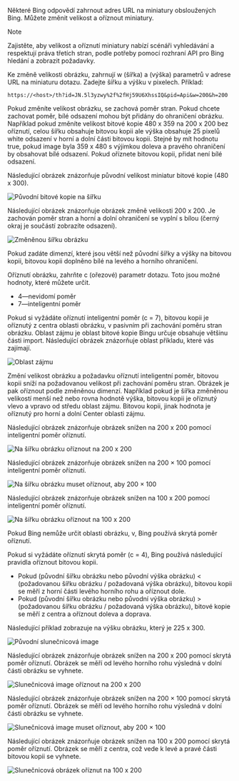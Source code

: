 Některé Bing odpovědí zahrnout adres URL na miniatury obsloužených Bing. Můžete změnit velikost a oříznout miniatury. 

> [!NOTE]
> Zajistěte, aby velikost a oříznutí miniatury nabízí scénáři vyhledávání a respektují práva třetích stran, podle potřeby pomocí rozhraní API pro Bing hledání a zobrazit požadavky.


Ke změně velikosti obrázku, zahrnují w (šířka) a (výška) parametrů v adrese URL na miniaturu dotazu. Zadejte šířku a výšku v pixelech. Příklad:  
  
`https://<host>/th?id=JN.5l3yzwy%2f%2fHj59U6XhssIQ&pid=Api&w=200&h=200`  
  
Pokud změníte velikost obrázku, se zachová poměr stran. Pokud chcete zachovat poměr, bílé odsazení mohou být přidány do ohraničení obrázku. Například pokud změníte velikost bitové kopie 480 x 359 na 200 x 200 bez oříznutí, celou šířku obsahuje bitovou kopii ale výška obsahuje 25 pixelů white odsazení v horní a dolní části bitovou kopii. Stejné by mít hodnotu true, pokud image byla 359 x 480 s výjimkou doleva a pravého ohraničení by obsahovat bílé odsazení. Pokud oříznete bitovou kopii, přidat není bílé odsazení.  

 
Následující obrázek znázorňuje původní velikost miniatur bitové kopie (480 x 300).  
  
![Původní bitové kopie na šířku](./media/cognitive-services-bing-resize-crop/bing-resize-crop-landscape.PNG)  
  
Následující obrázek znázorňuje obrázek změně velikosti 200 x 200. Je zachován poměr stran a horní a dolní ohraničení se vyplní s bílou (černý okraj je součástí zobrazíte odsazení).  
  
![Změněnou šířku obrázku](./media/cognitive-services-bing-resize-crop/bing-resize-crop-landscape-resized.PNG)  



Pokud zadáte dimenzí, které jsou větší než původní šířky a výšky na bitovou kopii, bitovou kopii doplněno bílé na levého a horního ohraničení.  
  
Oříznutí obrázku, zahrňte c (ořezové) parametr dotazu. Toto jsou možné hodnoty, které můžete určit.  
  
- 4&mdash;nevidomí poměr  
- 7&mdash;inteligentní poměr  
  
Pokud si vyžádáte oříznutí inteligentní poměr (c = 7), bitovou kopii je oříznutý z centra oblasti obrázku, v pasivním při zachování poměru stran obrázku. Oblast zájmu je oblast bitové kopie Bingu určuje obsahuje většinu části import. Následující obrázek znázorňuje oblast příkladu, které vás zajímají.  
  
![Oblast zájmu](./media/cognitive-services-bing-resize-crop/bing-resize-crop-regionofinterest.PNG)

Změní velikost obrázku a požadavku oříznutí inteligentní poměr, bitovou kopii sníží na požadovanou velikost při zachování poměru stran. Obrázek je pak oříznout podle změněnou dimenzí. Například pokud je šířka změněnou velikostí menší než nebo rovna hodnotě výška, bitovou kopii je oříznutý vlevo a vpravo od středu oblast zájmu. Bitovou kopii, jinak hodnota je oříznutý pro horní a dolní Center oblasti zájmu.  
  
 
Následující obrázek znázorňuje obrázek snížen na 200 x 200 pomocí inteligentní poměr oříznutí.  
  
![Na šířku obrázku oříznout na 200 x 200](./media/cognitive-services-bing-resize-crop/bing-resize-crop-landscape200x200c7.PNG)
  
Následující obrázek znázorňuje obrázek snížen na 200 × 100 pomocí inteligentní poměr oříznutí.  
   
![Na šířku obrázku muset oříznout, aby 200 × 100](./media/cognitive-services-bing-resize-crop/bing-resize-crop-landscape200x100c7.PNG)
  
Následující obrázek znázorňuje obrázek snížen na 100 x 200 pomocí inteligentní poměr oříznutí.  
  
![Na šířku obrázku oříznout na 100 x 200](./media/cognitive-services-bing-resize-crop/bing-resize-crop-landscape100x200c7.PNG)



Pokud Bing nemůže určit oblasti obrázku, v, Bing používá skrytá poměr oříznutí.  
  
Pokud si vyžádáte oříznutí skrytá poměr (c = 4), Bing používá následující pravidla oříznout bitovou kopii.  
  
- Pokud (původní šířku obrázku nebo původní výška obrázku) < (požadovanou šířku obrázku / požadovaná výška obrázku), bitovou kopii se měří z horní části levého horního rohu a oříznout dole.  
- Pokud (původní šířku obrázku nebo původní výška obrázku) > (požadovanou šířku obrázku / požadovaná výška obrázku), bitové kopie se měří z centra a oříznout doleva a doprava.  



Následující příklad zobrazuje na výšku obrázku, který je 225 x 300.  
  
![Původní slunečnicová image](./media/cognitive-services-bing-resize-crop/bing-resize-crop-sunflower.PNG)
  
Následující obrázek znázorňuje obrázek snížen na 200 x 200 pomocí skrytá poměr oříznutí. Obrázek se měří od levého horního rohu výsledná v dolní části obrázku se vyhnete.  
  
![Slunečnicová image oříznout na 200 x 200](./media/cognitive-services-bing-resize-crop/bing-resize-crop-sunflower200x200c4.PNG)
  
Následující obrázek znázorňuje obrázek snížen na 200 × 100 pomocí skrytá poměr oříznutí. Obrázek se měří od levého horního rohu výsledná v dolní části obrázku se vyhnete.  
  
![Slunečnicová image muset oříznout, aby 200 × 100](./media/cognitive-services-bing-resize-crop/bing-resize-crop-sunflower200x100c4.PNG)
  
Následující obrázek znázorňuje obrázek snížen na 100 x 200 pomocí skrytá poměr oříznutí. Obrázek se měří z centra, což vede k levé a pravé části bitovou kopii se vyhnete.  
  
![Slunečnicová obrázek oříznut na 100 x 200](./media/cognitive-services-bing-resize-crop/bing-resize-crop-sunflower100x200c4.PNG)

